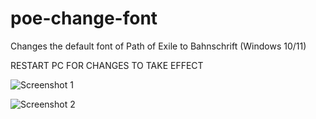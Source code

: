 # poe-change-font
Changes the default font of Path of Exile to Bahnschrift (Windows 10/11)

RESTART PC FOR CHANGES TO TAKE EFFECT

![Screenshot 1](https://drive.google.com/uc?export=view&id=16PUuLKKfArOSJvykRKMIqwpiC44qycUk)

![Screenshot 2](https://drive.google.com/uc?export=view&id=16TxP9gkmMRtljYaunJWMjB0_YN6yDvMo)
